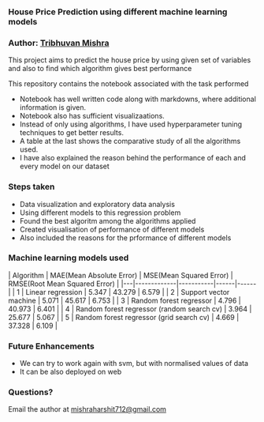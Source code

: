 ### House Price Prediction using different machine learning models

### Author: [Tribhuvan Mishra](https://www.linkedin.com/in/tribhuvan0/)

This project aims to predict the house price by using given set of variables and also to find which algorithm gives best performance

This repository contains the notebook associated with the task performed
* Notebook has well written code along with markdowns, where additional information is given.
* Notebook also has sufficient visualizaations.
* Instead of only using algorithms, I have used hyperparameter tuning techniques to get better results.
* A table at the last shows the comparative study of all the algorithms used.
* I have also explained the reason behind the performance of each and every model on our dataset

### Steps taken
* Data visualization and exploratory data analysis
* Using different models to this regression problem
* Found the best algoritm among the algorithms applied
* Created visualisation of performance of different models
* Also included the reasons for the prformance of different models

### Machine learning models used
| Algorithm  | MAE(Mean Absolute Error)    | MSE(Mean Squared Error)  | RMSE(Root Mean Squared Error)   |
|---|-------------|-----------|------|------|
| 1 | Linear regression  | 5.347       | 43.279   | 6.579    |
| 2 | Support vector machine  | 5.071    | 45.617   | 6.753     |
| 3 | Random forest regressor | 4.796    | 40.973   | 6.401    |
| 4 | Random forest regressor (random search cv) | 3.964    | 25.677   | 5.067     |
| 5 | Random forest regressor (grid search cv)  | 4.669    | 37.328   | 6.109     |

### Future Enhancements
* We can try to work again with svm, but with normalised values of data
* It can be also deployed on web


### Questions?
Email the author at mishraharshit712@gmail.com
